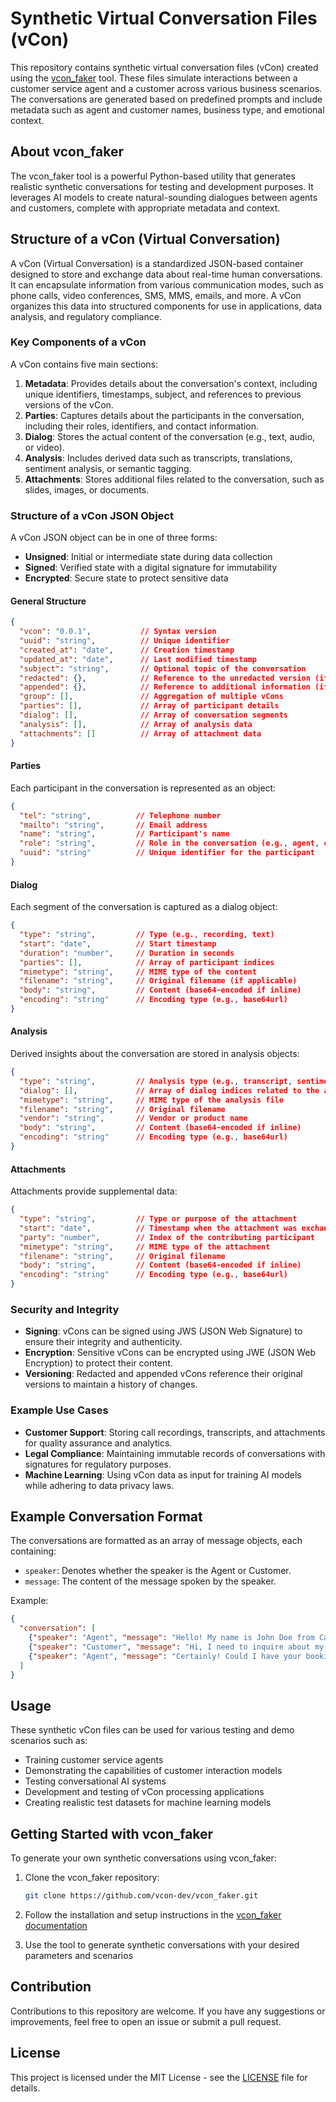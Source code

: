 # Synthetic Virtual Conversation Files (vCon)

This repository contains synthetic virtual conversation files (vCon) created using the [vcon_faker](https://github.com/vcon-dev/vcon_faker) tool. These files simulate interactions between a customer service agent and a customer across various business scenarios. The conversations are generated based on predefined prompts and include metadata such as agent and customer names, business type, and emotional context.

## About vcon_faker

The vcon_faker tool is a powerful Python-based utility that generates realistic synthetic conversations for testing and development purposes. It leverages AI models to create natural-sounding dialogues between agents and customers, complete with appropriate metadata and context.

## Structure of a vCon (Virtual Conversation)

A vCon (Virtual Conversation) is a standardized JSON-based container designed to store and exchange data about real-time human conversations. It can encapsulate information from various communication modes, such as phone calls, video conferences, SMS, MMS, emails, and more. A vCon organizes this data into structured components for use in applications, data analysis, and regulatory compliance.

### Key Components of a vCon

A vCon contains five main sections:

1. **Metadata**: Provides details about the conversation's context, including unique identifiers, timestamps, subject, and references to previous versions of the vCon.
2. **Parties**: Captures details about the participants in the conversation, including their roles, identifiers, and contact information.
3. **Dialog**: Stores the actual content of the conversation (e.g., text, audio, or video).
4. **Analysis**: Includes derived data such as transcripts, translations, sentiment analysis, or semantic tagging.
5. **Attachments**: Stores additional files related to the conversation, such as slides, images, or documents.

### Structure of a vCon JSON Object

A vCon JSON object can be in one of three forms:
- **Unsigned**: Initial or intermediate state during data collection
- **Signed**: Verified state with a digital signature for immutability
- **Encrypted**: Secure state to protect sensitive data

#### General Structure
```json
{
  "vcon": "0.0.1",           // Syntax version
  "uuid": "string",          // Unique identifier
  "created_at": "date",      // Creation timestamp
  "updated_at": "date",      // Last modified timestamp
  "subject": "string",       // Optional topic of the conversation
  "redacted": {},            // Reference to the unredacted version (if applicable)
  "appended": {},            // Reference to additional information (if applicable)
  "group": [],               // Aggregation of multiple vCons
  "parties": [],             // Array of participant details
  "dialog": [],              // Array of conversation segments
  "analysis": [],            // Array of analysis data
  "attachments": []          // Array of attachment data
}
```

#### Parties
Each participant in the conversation is represented as an object:
```json
{
  "tel": "string",          // Telephone number
  "mailto": "string",       // Email address
  "name": "string",         // Participant's name
  "role": "string",         // Role in the conversation (e.g., agent, customer)
  "uuid": "string"          // Unique identifier for the participant
}
```

#### Dialog
Each segment of the conversation is captured as a dialog object:
```json
{
  "type": "string",         // Type (e.g., recording, text)
  "start": "date",          // Start timestamp
  "duration": "number",     // Duration in seconds
  "parties": [],            // Array of participant indices
  "mimetype": "string",     // MIME type of the content
  "filename": "string",     // Original filename (if applicable)
  "body": "string",         // Content (base64-encoded if inline)
  "encoding": "string"      // Encoding type (e.g., base64url)
}
```

#### Analysis
Derived insights about the conversation are stored in analysis objects:
```json
{
  "type": "string",         // Analysis type (e.g., transcript, sentiment)
  "dialog": [],             // Array of dialog indices related to the analysis
  "mimetype": "string",     // MIME type of the analysis file
  "filename": "string",     // Original filename
  "vendor": "string",       // Vendor or product name
  "body": "string",         // Content (base64-encoded if inline)
  "encoding": "string"      // Encoding type (e.g., base64url)
}
```

#### Attachments
Attachments provide supplemental data:
```json
{
  "type": "string",         // Type or purpose of the attachment
  "start": "date",          // Timestamp when the attachment was exchanged
  "party": "number",        // Index of the contributing participant
  "mimetype": "string",     // MIME type of the attachment
  "filename": "string",     // Original filename
  "body": "string",         // Content (base64-encoded if inline)
  "encoding": "string"      // Encoding type (e.g., base64url)
}
```

### Security and Integrity

- **Signing**: vCons can be signed using JWS (JSON Web Signature) to ensure their integrity and authenticity.
- **Encryption**: Sensitive vCons can be encrypted using JWE (JSON Web Encryption) to protect their content.
- **Versioning**: Redacted and appended vCons reference their original versions to maintain a history of changes.

### Example Use Cases

- **Customer Support**: Storing call recordings, transcripts, and attachments for quality assurance and analytics.
- **Legal Compliance**: Maintaining immutable records of conversations with signatures for regulatory purposes.
- **Machine Learning**: Using vCon data as input for training AI models while adhering to data privacy laws.

## Example Conversation Format

The conversations are formatted as an array of message objects, each containing:
- `speaker`: Denotes whether the speaker is the Agent or Customer.
- `message`: The content of the message spoken by the speaker.

Example:
```json
{
  "conversation": [
    {"speaker": "Agent", "message": "Hello! My name is John Doe from Car Rentals. How can I assist you today?"},
    {"speaker": "Customer", "message": "Hi, I need to inquire about my recent rental."},
    {"speaker": "Agent", "message": "Certainly! Could I have your booking reference number, please?"}
  ]
}
```

## Usage

These synthetic vCon files can be used for various testing and demo scenarios such as:
- Training customer service agents
- Demonstrating the capabilities of customer interaction models
- Testing conversational AI systems
- Development and testing of vCon processing applications
- Creating realistic test datasets for machine learning models

## Getting Started with vcon_faker

To generate your own synthetic conversations using vcon_faker:

1. Clone the vcon_faker repository:
   ```bash
   git clone https://github.com/vcon-dev/vcon_faker.git
   ```

2. Follow the installation and setup instructions in the [vcon_faker documentation](https://github.com/vcon-dev/vcon_faker#readme)

3. Use the tool to generate synthetic conversations with your desired parameters and scenarios

## Contribution

Contributions to this repository are welcome. If you have any suggestions or improvements, feel free to open an issue or submit a pull request.

## License

This project is licensed under the MIT License - see the [LICENSE](LICENSE) file for details.
```
